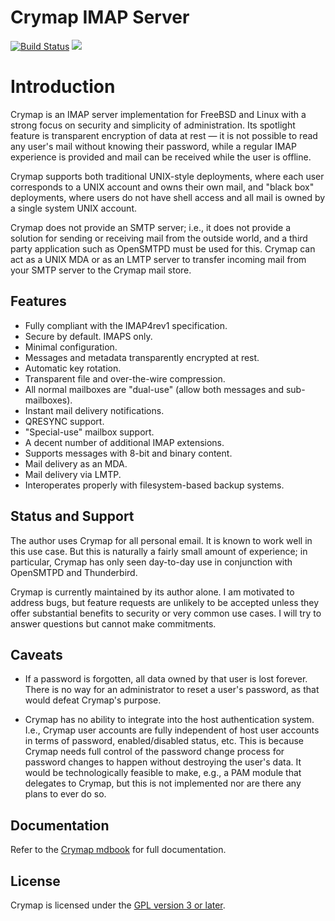 # Crymap IMAP Server

[![Build Status](https://travis-ci.org/AltSysrq/crymap.svg?branch=master)](https://travis-ci.org/AltSysrq/crymap)
[![](http://meritbadge.herokuapp.com/crymap)](https://crates.io/crates/crymap)

# Introduction

Crymap is an IMAP server implementation for FreeBSD and Linux with a strong
focus on security and simplicity of administration. Its spotlight feature is
transparent encryption of data at rest — it is not possible to read any user's
mail without knowing their password, while a regular IMAP experience is
provided and mail can be received while the user is offline.

Crymap supports both traditional UNIX-style deployments, where each user
corresponds to a UNIX account and owns their own mail, and "black box"
deployments, where users do not have shell access and all mail is owned by a
single system UNIX account.

Crymap does not provide an SMTP server; i.e., it does not provide a solution
for sending or receiving mail from the outside world, and a third party
application such as OpenSMTPD must be used for this. Crymap can act as a UNIX
MDA or as an LMTP server to transfer incoming mail from your SMTP server to the
Crymap mail store.

## Features

- Fully compliant with the IMAP4rev1 specification.
- Secure by default. IMAPS only.
- Minimal configuration.
- Messages and metadata transparently encrypted at rest.
- Automatic key rotation.
- Transparent file and over-the-wire compression.
- All normal mailboxes are "dual-use" (allow both messages and sub-mailboxes).
- Instant mail delivery notifications.
- QRESYNC support.
- "Special-use" mailbox support.
- A decent number of additional IMAP extensions.
- Supports messages with 8-bit and binary content.
- Mail delivery as an MDA.
- Mail delivery via LMTP.
- Interoperates properly with filesystem-based backup systems.

## Status and Support

The author uses Crymap for all personal email. It is known to work well in
this use case. But this is naturally a fairly small amount of experience; in
particular, Crymap has only seen day-to-day use in conjunction with OpenSMTPD
and Thunderbird.

Crymap is currently maintained by its author alone. I am motivated to address
bugs, but feature requests are unlikely to be accepted unless they offer
substantial benefits to security or very common use cases. I will try to answer
questions but cannot make commitments.

## Caveats

- If a password is forgotten, all data owned by that user is lost forever.
  There is no way for an administrator to reset a user's password, as that
  would defeat Crymap's purpose.

- Crymap has no ability to integrate into the host authentication system. I.e.,
  Crymap user accounts are fully independent of host user accounts in terms of
  password, enabled/disabled status, etc. This is because Crymap needs full
  control of the password change process for password changes to happen without
  destroying the user's data. It would be technologically feasible to make,
  e.g., a PAM module that delegates to Crymap, but this is not implemented nor
  are there any plans to ever do so.
## Documentation

Refer to the [Crymap mdbook](https://altsysrq.github.io/crymap/index.html) for
full documentation.

## License

Crymap is licensed under the [GPL version 3 or later](COPYING).
